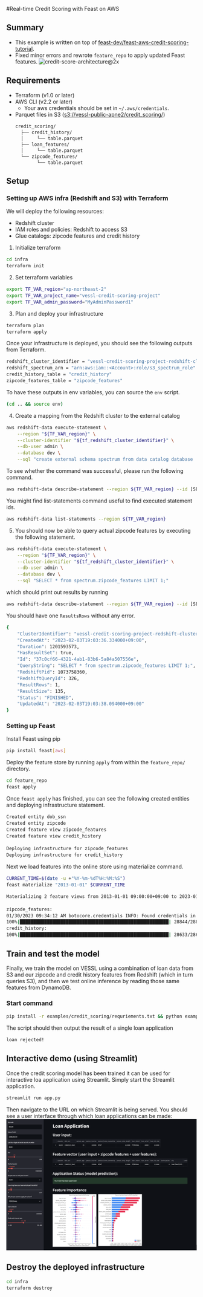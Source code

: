 #Real-time Credit Scoring with Feast on AWS

## Summary
- This example is written on top of [feast-dev/feast-aws-credit-scoring-tutorial](https://github.com/feast-dev/feast-aws-credit-scoring-tutorial).
- Fixed minor errors and rewrote `feature_repo` to apply updated Feast features.
![credit-score-architecture@2x](https://user-images.githubusercontent.com/6728866/132927464-5c9e9e05-538c-48c5-bc16-94a6d9d7e57b.jpg)

## Requirements
- Terraform (v1.0 or later)
- AWS CLI (v2.2 or later)
  - Your aws credentials should be set in `~/.aws/credentials`.
- Parquet files in S3 ([s3://vessl-public-apne2/credit_scoring/](s3://vessl-public-apne2/credit_scoring/))
  ```
  credit_scoring/
    ├── credit_history/
    │     └── table.parquet
    ├── loan_features/
    │     └── table.parquet
    └── zipcode_features/
          └── table.parquet
  ```


## Setup
### Setting up AWS infra (Redshift and S3) with Terraform
We will deploy the following resources:
- Redshift cluster
- IAM roles and policies: Redshift to access S3
- Glue catalogs: zipcode features and credit history

1. Initialize terraform
```bash
cd infra
terraform init
```
2. Set terraform variables
```bash
export TF_VAR_region="ap-northeast-2"
export TF_VAR_project_name="vessl-credit-scoring-project"
export TF_VAR_admin_password="MyAdminPassword1"
```
3. Plan and deploy your infrastructure
```bash
terraform plan
terraform apply
```
Once your infrastructure is deployed, you should see the following outputs from Terraform.
```bash
redshift_cluster_identifier = "vessl-credit-scoring-project-redshift-cluster"
redshift_spectrum_arn = "arn:aws:iam::<Account>:role/s3_spectrum_role"
credit_history_table = "credit_history"
zipcode_features_table = "zipcode_features"
```
To have these outputs in env variables, you can source the `env` script.
```bash
(cd .. && source env)
```
4. Create a mapping from the Redshift cluster to the external catalog
```bash
aws redshift-data execute-statement \
    --region "${TF_VAR_region}" \
    --cluster-identifier "${tf_redshift_cluster_identifier}" \
    --db-user admin \
    --database dev \
    --sql "create external schema spectrum from data catalog database 'dev' iam_role '${tf_redshift_spectrum_arn}' create external database if not exists;"
```
To see whether the command was successful, please run the following command.
```bash
aws redshift-data describe-statement --region ${TF_VAR_region} --id [SET YOUR STATEMENT ID HERE]
```
You might find list-statements command useful to find executed statement ids.
```bash
aws redshift-data list-statements --region ${TF_VAR_region}
```
5. You should now be able to query actual zipcode features by executing the following statement.
```bash
aws redshift-data execute-statement \
    --region "${TF_VAR_region}" \
    --cluster-identifier "${tf_redshift_cluster_identifier}" \
    --db-user admin \
    --database dev \
    --sql "SELECT * from spectrum.zipcode_features LIMIT 1;"
```
which should print out results by running
```bash
aws redshift-data describe-statement --region ${TF_VAR_region} --id [SET YOUR STATEMENT ID HERE]
```
You should have one `ResultsRows` without any error.
```bash
{
    "ClusterIdentifier": "vessl-credit-scoring-project-redshift-cluster",
    "CreatedAt": "2023-02-03T19:03:36.334000+09:00",
    "Duration": 1201593573,
    "HasResultSet": true,
    "Id": "37c0cf66-4321-4ab1-83b6-5a84a507556e",
    "QueryString": "SELECT * from spectrum.zipcode_features LIMIT 1;",
    "RedshiftPid": 1073758360,
    "RedshiftQueryId": 326,
    "ResultRows": 1,
    "ResultSize": 135,
    "Status": "FINISHED",
    "UpdatedAt": "2023-02-03T19:03:38.094000+09:00"
}
```
### Setting up Feast
Install Feast using pip
```bash
pip install feast[aws]
```
Deploy the feature store by running `apply` from within the `feature_repo/` directory.
```bash
cd feature_repo
feast apply
```
Once `feast apply` has finished, you can see the following created entities and deploying infrastructure statement.
```bash
Created entity dob_ssn
Created entity zipcode
Created feature view zipcode_features
Created feature view credit_history

Deploying infrastructure for zipcode_features
Deploying infrastructure for credit_history
```
Next we load features into the online store using materialize command.
```bash
CURRENT_TIME=$(date -u +"%Y-%m-%dT%H:%M:%S")
feast materialize "2013-01-01" $CURRENT_TIME
```
```bash
Materializing 2 feature views from 2013-01-01 09:00:00+09:00 to 2023-01-30 09:32:29+09:00 into the dynamodb online store.

zipcode_features:
01/30/2023 09:34:12 AM botocore.credentials INFO: Found credentials in shared credentials file: ~/.aws/credentials
100%|███████████████████████████████████████████████████████| 28844/28844 [00:25<00:00, 1134.96it/s]
credit_history:
100%|███████████████████████████████████████████████████████| 28633/28633 [00:27<00:00, 1043.41it/s]
```

## Train and test the model
Finally, we train the model on VESSL using a combination of loan data from S3 and our zipcode and credit history features from
Redshift (which in turn queries S3), and then we test online inference by reading those same features from DynamoDB.
### Start command
```bash
pip install -r examples/credit_scoring/requriements.txt && python examples/credit_scoring/main.py
```
The script should then output the result of a single loan application
```bash
loan rejected!
```

## Interactive demo (using Streamlit)
Once the credit scoring model has been trained it can be used for interactive loa application using Streamlit.
Simply start the Streamlit application.
```bash
streamlit run app.py
```
Then navigate to the URL on which Streamlit is being served. You should see a user interface through which 
loan applications can be made:
![Streamlit screenshot](asset/streamlit.png)

## Destroy the deployed infrastructure
```bash
cd infra
terraform destroy 
```
